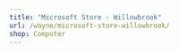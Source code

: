 ```yaml
---
title: "Microsoft Store - Willowbrook"
url: /wayne/microsoft-store-willowbrook/
shop: Computer
---
```

